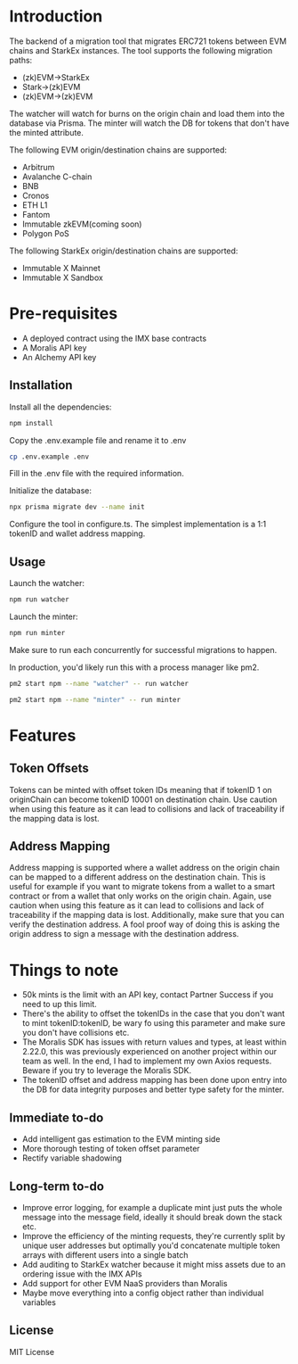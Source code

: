 # Introduction

The backend of a migration tool that migrates ERC721 tokens between EVM chains and StarkEx instances. The tool supports the following migration paths:
* (zk)EVM->StarkEx
* Stark->(zk)EVM
* (zk)EVM->(zk)EVM

The watcher will watch for burns on the origin chain and load them into the database via Prisma.
The minter will watch the DB for tokens that don't have the minted attribute.

The following EVM origin/destination chains are supported:
* Arbitrum
* Avalanche C-chain
* BNB
* Cronos
* ETH L1
* Fantom
* Immutable zkEVM(coming soon)
* Polygon PoS

The following StarkEx origin/destination chains are supported:
* Immutable X Mainnet
* Immutable X Sandbox

# Pre-requisites
* A deployed contract using the IMX base contracts
* A Moralis API key
* An Alchemy API key

## Installation
Install all the dependencies:
```bash
npm install
```
Copy the .env.example file and rename it to .env
```bash
cp .env.example .env
```
Fill in the .env file with the required information.

Initialize the database:
```bash
npx prisma migrate dev --name init
```

Configure the tool in configure.ts. The simplest implementation is a 1:1 tokenID and wallet address mapping. 

## Usage
Launch the watcher:
```bash
npm run watcher
```
Launch the minter:
```bash
npm run minter
```

Make sure to run each concurrently for successful migrations to happen.

In production, you'd likely run this with a process manager like pm2.
```bash
pm2 start npm --name "watcher" -- run watcher
```
```bash
pm2 start npm --name "minter" -- run minter
```
# Features
## Token Offsets
Tokens can be minted with offset token IDs meaning that if tokenID 1 on originChain can become tokenID 10001 on destination chain. Use caution when using this feature as it can lead to collisions and lack of traceability if the mapping data is lost.

## Address Mapping
Address mapping is supported where a wallet address on the origin chain can be mapped to a different address on the destination chain. This is useful for example if you want to migrate tokens from a wallet to a smart contract or from a wallet that only works on the origin chain. Again, use caution when using this feature as it can lead to collisions and lack of traceability if the mapping data is lost. Additionally, make sure that you can verify the destination address. A fool proof way of doing this is asking the origin address to sign a message with the destination address.

# Things to note
* 50k mints is the limit with an API key, contact Partner Success if you need to up this limit.
* There's the ability to offset the tokenIDs in the case that you don't want to mint tokenID:tokenID, be wary fo using this parameter and make sure you don't have collisions etc.
* The Moralis SDK has issues with return values and types, at least within 2.22.0, this was previously experienced on another project within our team as well. In the end, I had to implement my own Axios requests. Beware if you try to leverage the Moralis SDK.
* The tokenID offset and address mapping has been done upon entry into the DB for data integrity purposes and better type safety for the minter.

## Immediate to-do
* Add intelligent gas estimation to the EVM minting side
* More thorough testing of token offset parameter
* Rectify variable shadowing

## Long-term to-do
* Improve error logging, for example a duplicate mint just puts the whole message into the message field, ideally it should break down the stack etc.
* Improve the efficiency of the minting requests, they're currently split by unique user addresses but optimally you'd concatenate multiple token arrays with different users into a single batch
* Add auditing to StarkEx watcher because it might miss assets due to an ordering issue with the IMX APIs
* Add support for other EVM NaaS providers than Moralis
* Maybe move everything into a config object rather than individual variables

## License
MIT License